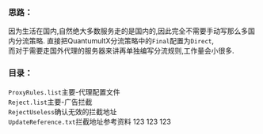 ### 思路： 
因为生活在国内,自然绝大多数服务走的是国内的,因此完全不需要手动写那么多国内分流策略.
直接把QuantumultX分流策略中的`Final`配置为`Direct`,  
而对于需要走国外代理的服务器来讲再单独编写分流规则,工作量会小很多.

### 目录： 
`ProxyRules.list`主要-代理配置文件  
`Reject.list`主要-广告拦截  
`RejectUseless`确认无效的拦截地址  
`UpdateReference.txt`拦截地址参考资料
123
123
123
